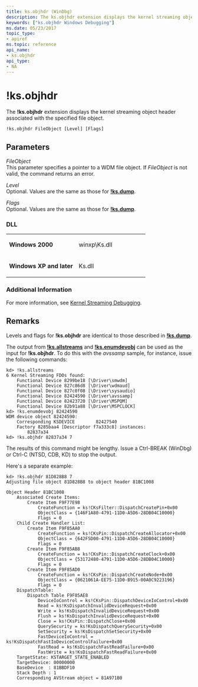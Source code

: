 ```yaml
---
title: ks.objhdr (WinDbg)
description: The ks.objhdr extension displays the kernel streaming object header associated with the specified file object.
keywords: ["ks.objhdr Windows Debugging"]
ms.date: 05/23/2017
topic_type:
- apiref
ms.topic: reference
api_name:
- ks.objhdr
api_type:
- NA
---
```


# !ks.objhdr


The **!ks.objhdr** extension displays the kernel streaming object header associated with the specified file object.

```dbgcmd
!ks.objhdr FileObject [Level] [Flags]  
```

## <span id="Parameters"></span><span id="parameters"></span><span id="PARAMETERS"></span>Parameters


<span id="_______FileObject______"></span><span id="_______fileobject______"></span><span id="_______FILEOBJECT______"></span> *FileObject*   
This parameter specifies a pointer to a WDM file object. If *FileObject* is not valid, the command returns an error.

<span id="_______Level______"></span><span id="_______level______"></span><span id="_______LEVEL______"></span> *Level*   
Optional. Values are the same as those for [**!ks.dump**](-ks-dump.md).

<span id="_______Flags______"></span><span id="_______flags______"></span><span id="_______FLAGS______"></span> *Flags*   
Optional. Values are the same as those for [**!ks.dump**](-ks-dump.md).

### <span id="DLL"></span><span id="dll"></span>DLL

<table>
<colgroup>
<col width="50%" />
<col width="50%" />
</colgroup>
<tbody>
<tr class="odd">
<td align="left"><p><strong>Windows 2000</strong></p></td>
<td align="left"><p>winxp\Ks.dll</p></td>
</tr>
<tr class="even">
<td align="left"><p><strong>Windows XP and later</strong></p></td>
<td align="left"><p>Ks.dll</p></td>
</tr>
</tbody>
</table>

 

### <span id="Additional_Information"></span><span id="additional_information"></span><span id="ADDITIONAL_INFORMATION"></span>Additional Information

For more information, see [Kernel Streaming Debugging](kernel-streaming-debugging.md).

## Remarks

Levels and flags for **!ks.objhdr** are identical to those described in [**!ks.dump**](-ks-dump.md).

The output from [**!ks.allstreams**](-ks-allstreams.md) and [**!ks.enumdevobj**](-ks-enumdevobj.md) can be used as the input for **!ks.objhdr**. To do this with the *avssamp* sample, for instance, issue the following commands:

```dbgcmd
kd> !ks.allstreams
6 Kernel Streaming FDOs found:
    Functional Device 8299be18 [\Driver\smwdm]
    Functional Device 827c86d8 [\Driver\wdmaud]
    Functional Device 827c0f08 [\Driver\sysaudio]
    Functional Device 82424590 [\Driver\avssamp]
    Functional Device 82423720 [\Driver\MSPQM]
    Functional Device 82b91a88 [\Driver\MSPCLOCK]
kd> !ks.enumdevobj 82424590
WDM device object 82424590:
    Corresponding KSDEVICE        82427540
    Factory 8285baa4 [Descriptor f7a333c8] instances:
        82837a34 
kd> !ks.objhdr 82837a34 7
```

The results of this command might be lengthy. Issue a Ctrl-BREAK (WinDbg) or Ctrl-C (NTSD, CDB, KD) to stop the output.

Here's a separate example:

```dbgcmd
kd> !ks.objhdr 81D828B8 7
Adjusting file object 81D828B8 to object header 81BC1008

Object Header 81BC1008
    Associated Create Items:
        Create Item F9F77E98
            CreateFunction = ks!CKsFilter::DispatchCreatePin+0x00
            ObjectClass = {146F1A80-4791-11D0-A5D6-28DB04C10000}
            Flags = 0
    Child Create Handler List:
        Create Item F9F85AA0
            CreateFunction = ks!CKsPin::DispatchCreateAllocator+0x00
            ObjectClass = {642F5D00-4791-11D0-A5D6-28DB04C10000}
            Flags = 0
        Create Item F9F85AB8
            CreateFunction = ks!CKsPin::DispatchCreateClock+0x00
            ObjectClass = {53172480-4791-11D0-A5D6-28DB04C10000}
            Flags = 0
        Create Item F9F85AD0
            CreateFunction = ks!CKsPin::DispatchCreateNode+0x00
            ObjectClass = {0621061A-EE75-11D0-B915-00A0C9223196}
            Flags = 0
    DispatchTable:
        Dispatch Table F9F85AE8
            DeviceIoControl = ks!CKsPin::DispatchDeviceIoControl+0x00
            Read = ks!KsDispatchInvalidDeviceRequest+0x00
            Write = ks!KsDispatchInvalidDeviceRequest+0x00
            Flush = ks!KsDispatchInvalidDeviceRequest+0x00
            Close = ks!CKsPin::DispatchClose+0x00
            QuerySecurity = ks!KsDispatchQuerySecurity+0x00
            SetSecurity = ks!KsDispatchSetSecurity+0x00
            FastDeviceIoControl = ks!KsDispatchFastIoDeviceControlFailure+0x00
            FastRead = ks!KsDispatchFastReadFailure+0x00
            FastWrite = ks!KsDispatchFastReadFailure+0x00
    TargetState: KSTARGET_STATE_ENABLED
    TargetDevice: 00000000
    BaseDevice  : 81BBDF10
    Stack Depth : 1
    Corresponding AVStream object = 81A971B0
```

 

 





